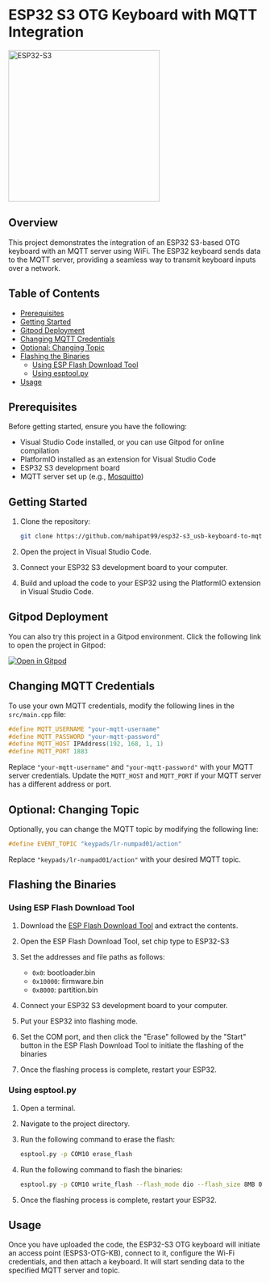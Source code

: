 # ESP32 S3 OTG Keyboard with MQTT Integration

<img src="https://i.imgur.com/ZRKtb5E.jpg" alt="ESP32-S3" width= "300" height="300"/>

## Overview

This project demonstrates the integration of an ESP32 S3-based OTG keyboard with an MQTT server using WiFi. The ESP32 keyboard sends data to the MQTT server, providing a seamless way to transmit keyboard inputs over a network.

## Table of Contents

- [Prerequisites](#prerequisites)
- [Getting Started](#getting-started)
- [Gitpod Deployment](#gitpod-deployment) 
- [Changing MQTT Credentials](#changing-mqtt-credentials)
- [Optional: Changing Topic](#optional-changing-topic)
- [Flashing the Binaries](#flashing-the-binaries)
  - [Using ESP Flash Download Tool](#using-esp-flash-download-tool)
  - [Using esptool.py](#using-esptoolpy)
- [Usage](#usage)

## Prerequisites

Before getting started, ensure you have the following:

- Visual Studio Code installed, or you can use Gitpod for online compilation
- PlatformIO installed as an extension for Visual Studio Code
- ESP32 S3 development board
- MQTT server set up (e.g., [Mosquitto](https://mosquitto.org/))

## Getting Started

1. Clone the repository:

   ```bash
   git clone https://github.com/mahipat99/esp32-s3_usb-keyboard-to-mqtt.git
   ```

2. Open the project in Visual Studio Code.

3. Connect your ESP32 S3 development board to your computer.

4. Build and upload the code to your ESP32 using the PlatformIO extension in Visual Studio Code.

## Gitpod Deployment

You can also try this project in a Gitpod environment. Click the following link to open the project in Gitpod:

[![Open in Gitpod](https://gitpod.io/button/open-in-gitpod.svg)](https://gitpod.io/#https://github.com/mahipat99/esp32-s3_usb-keyboard-to-mqtt)

## Changing MQTT Credentials

To use your own MQTT credentials, modify the following lines in the `src/main.cpp` file:

```cpp
#define MQTT_USERNAME "your-mqtt-username"
#define MQTT_PASSWORD "your-mqtt-password"
#define MQTT_HOST IPAddress(192, 168, 1, 1)
#define MQTT_PORT 1883
```

Replace `"your-mqtt-username"` and `"your-mqtt-password"` with your MQTT server credentials. Update the `MQTT_HOST` and `MQTT_PORT` if your MQTT server has a different address or port.

## Optional: Changing Topic

Optionally, you can change the MQTT topic by modifying the following line:

```cpp
#define EVENT_TOPIC "keypads/lr-numpad01/action"
```

Replace `"keypads/lr-numpad01/action"` with your desired MQTT topic.

## Flashing the Binaries

### Using ESP Flash Download Tool

1. Download the [ESP Flash Download Tool](https://www.espressif.com/sites/default/files/tools/flash_download_tool_3.9.5.zip) and extract the contents.

2. Open the ESP Flash Download Tool, set chip type to ESP32-S3

3. Set the addresses and file paths as follows:
   - `0x0`: bootloader.bin
   - `0x10000`: firmware.bin
   - `0x8000`: partition.bin

4. Connect your ESP32 S3 development board to your computer.

5. Put your ESP32 into flashing mode.

6. Set the COM port, and then click the "Erase" followed by the "Start" button  in the ESP Flash Download Tool to initiate the flashing of the binaries

7. Once the flashing process is complete, restart your ESP32.

### Using esptool.py

1. Open a terminal.

2. Navigate to the project directory.

3. Run the following command to erase the flash:

   ```bash
   esptool.py -p COM10 erase_flash
   ```

4. Run the following command to flash the binaries:

   ```bash
   esptool.py -p COM10 write_flash --flash_mode dio --flash_size 8MB 0x0 bootloader.bin 0x8000 partitions.bin 0x10000 firmware.bin
   ```

5. Once the flashing process is complete, restart your ESP32.

## Usage

Once you have uploaded the code, the ESP32-S3 OTG keyboard will initiate an access point (ESPS3-OTG-KB), connect to it, configure the Wi-Fi credentials, and then attach a keyboard. It will start sending data to the specified MQTT server and topic.
